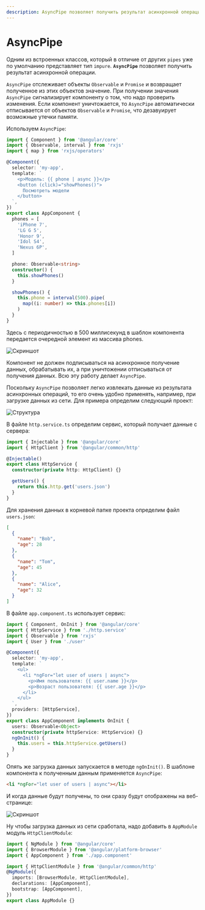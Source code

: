 ```yaml
---
description: AsyncPipe позволяет получить результат асинхронной операции
---
```


# AsyncPipe

Одним из встроенных классов, который в отличие от других `pipes` уже по умолчанию представляет тип `impure`. **`AsyncPipe`** позволяет получить результат асинхронной операции.

`AsyncPipe` отслеживает объекты `Observable` и `Promise` и возвращает полученное из этих объектов значение. При получении значения `AsyncPipe` сигнализирует компоненту о том, что надо проверить изменения. Если компонент уничтожается, то `AsyncPipe` автоматически отписывается от объектов `Observable` и `Promise`, что дезавуирует возможные утечки памяти.

Используем `AsyncPipe`:

```typescript
import { Component } from '@angular/core'
import { Observable, interval } from 'rxjs'
import { map } from 'rxjs/operators'

@Component({
  selector: 'my-app',
  template: `
    <p>Модель: {{ phone | async }}</p>
    <button (click)="showPhones()">
      Посмотреть модели
    </button>
  `,
})
export class AppComponent {
  phones = [
    'iPhone 7',
    'LG G 5',
    'Honor 9',
    'Idol S4',
    'Nexus 6P',
  ]

  phone: Observable<string>
  constructor() {
    this.showPhones()
  }

  showPhones() {
    this.phone = interval(500).pipe(
      map((i: number) => this.phones[i])
    )
  }
}
```

Здесь с периодичностью в 500 миллисекунд в шаблон компонента передается очередной элемент из массива phones.

![Скриншот](asyncpipe-1.png)

Компонент не должен подписываться на асинхронное получение данных, обрабатывать их, а при уничтожении отписываться от получения данных. Всю эту работу делает `AsyncPipe`.

Поскольку `AsyncPipe` позволяет легко извлекать данные из результата асинхронных операций, то его очень удобно применять, например, при загрузке данных из сети. Для примера определим следующий проект:

![Структура](asyncpipe-2.png)

В файле `http.service.ts` определим сервис, который получает данные с сервера:

```typescript
import { Injectable } from '@angular/core'
import { HttpClient } from '@angular/common/http'

@Injectable()
export class HttpService {
  constructor(private http: HttpClient) {}

  getUsers() {
    return this.http.get('users.json')
  }
}
```

Для хранения данных в корневой папке проекта определим файл `users.json`:

```json
[
  {
    "name": "Bob",
    "age": 28
  },
  {
    "name": "Tom",
    "age": 45
  },
  {
    "name": "Alice",
    "age": 32
  }
]
```

В файле `app.component.ts` использует сервис:

```typescript
import { Component, OnInit } from '@angular/core'
import { HttpService } from './http.service'
import { Observable } from 'rxjs'
import { User } from './user'

@Component({
  selector: 'my-app',
  template: `
    <ul>
      <li *ngFor="let user of users | async">
        <p>Имя пользователя: {{ user.name }}</p>
        <p>Возраст пользователя: {{ user.age }}</p>
      </li>
    </ul>
  `,
  providers: [HttpService],
})
export class AppComponent implements OnInit {
  users: Observable<Object>
  constructor(private httpService: HttpService) {}
  ngOnInit() {
    this.users = this.httpService.getUsers()
  }
}
```

Опять же загрузка данных запускается в методе `ngOnInit()`. В шаблоне компонента к полученным данным применяется `AsyncPipe`:

```html
<li *ngFor="let user of users | async"></li>
```

И когда данные будут получены, то они сразу будут отображены на веб-странице:

![Скриншот](asyncpipe-3.png)

Ну чтобы загрузка данных из сети сработала, надо добавить в `AppModule` модуль `HttpClientModule`:

```typescript
import { NgModule } from '@angular/core'
import { BrowserModule } from '@angular/platform-browser'
import { AppComponent } from './app.component'

import { HttpClientModule } from '@angular/common/http'
@NgModule({
  imports: [BrowserModule, HttpClientModule],
  declarations: [AppComponent],
  bootstrap: [AppComponent],
})
export class AppModule {}
```
